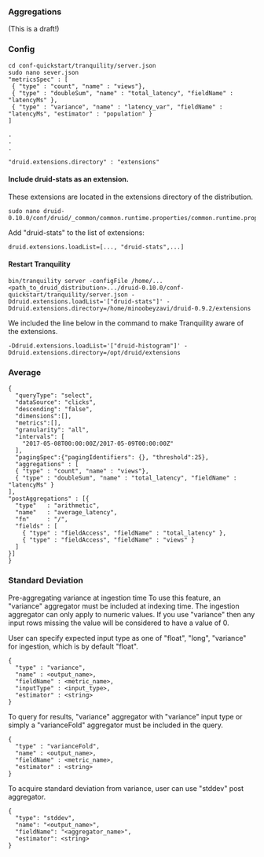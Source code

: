 ### Aggregations
(This is a draft!)

### Config
```
cd conf-quickstart/tranquility/server.json
sudo nano sever.json
"metricsSpec" : [
 { "type" : "count", "name" : "views"},
 { "type" : "doubleSum", "name" : "total_latency", "fieldName" : "latencyMs" },
 { "type" : "variance", "name" : "latency_var", "fieldName" : "latencyMs", "estimator" : "population" }
]

.
.
.

"druid.extensions.directory" : "extensions"
```

#### Include druid-stats as an extension.

These extensions are located in the extensions directory of the distribution.

```
sudo nano druid-0.10.0/conf/druid/_common/common.runtime.properties/common.runtime.properties
```
Add "druid-stats" to the list of extensions:
```
druid.extensions.loadList=[..., "druid-stats",...]
```

#### Restart Tranquility

```
bin/tranquility server -configFile /home/...<path_to_druid_distribution>.../druid-0.10.0/conf-quickstart/tranquility/server.json -Ddruid.extensions.loadList='["druid-stats"]' -Ddruid.extensions.directory=/home/minoobeyzavi/druid-0.9.2/extensions
```
We included the line below in the command to make Tranquility aware of the extensions.
```
-Ddruid.extensions.loadList='["druid-histogram"]' -Ddruid.extensions.directory=/opt/druid/extensions
```

### Average

```
{
  "queryType": "select",
  "dataSource": "clicks",
  "descending": "false",
  "dimensions":[],
  "metrics":[],
  "granularity": "all",
  "intervals": [
    "2017-05-08T00:00:00Z/2017-05-09T00:00:00Z"
  ],
  "pagingSpec":{"pagingIdentifiers": {}, "threshold":25},
  "aggregations" : [
  { "type" : "count", "name" : "views"},
  { "type" : "doubleSum", "name" : "total_latency", "fieldName" : "latencyMs" }
],
"postAggregations" : [{
  "type"   : "arithmetic",
  "name"   : "average_latency",
  "fn"     : "/",
  "fields" : [
    { "type" : "fieldAccess", "fieldName" : "total_latency" },
    { "type" : "fieldAccess", "fieldName" : "views" }
  ]
}]
}
```  
  

### Standard Deviation

Pre-aggregating variance at ingestion time
To use this feature, an "variance" aggregator must be included at indexing time. The ingestion aggregator can only apply to numeric values. If you use "variance" then any input rows missing the value will be considered to have a value of 0.

User can specify expected input type as one of "float", "long", "variance" for ingestion, which is by default "float".
```
{
  "type" : "variance",
  "name" : <output_name>,
  "fieldName" : <metric_name>,
  "inputType" : <input_type>,
  "estimator" : <string>
}
```

To query for results, "variance" aggregator with "variance" input type or simply a "varianceFold" aggregator must be included in the query.

```
{
  "type" : "varianceFold",
  "name" : <output_name>,
  "fieldName" : <metric_name>,
  "estimator" : <string>
}
```

To acquire standard deviation from variance, user can use "stddev" post aggregator.

```
{
  "type": "stddev",
  "name": "<output_name>",
  "fieldName": "<aggregator_name>",
  "estimator": <string>
}
```
